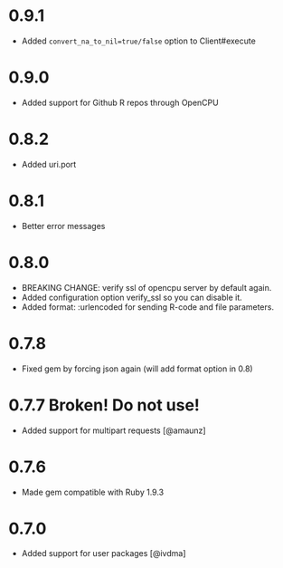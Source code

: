 # 0.9.1

* Added `convert_na_to_nil=true/false` option to Client#execute

# 0.9.0

* Added support for Github R repos through OpenCPU

# 0.8.2

* Added uri.port 

# 0.8.1

* Better error messages

# 0.8.0

* BREAKING CHANGE: verify ssl of opencpu server by default again.
* Added configuration option verify_ssl so you can disable it.
* Added format: :urlencoded for sending R-code and file parameters.

# 0.7.8

* Fixed gem by forcing json again (will add format option in 0.8)

# 0.7.7 Broken! Do not use!

* Added support for multipart requests [@amaunz]

# 0.7.6

* Made gem compatible with Ruby 1.9.3

# 0.7.0

* Added support for user packages [@ivdma]

